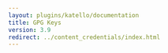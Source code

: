 ```yaml
---
layout: plugins/katello/documentation
title: GPG Keys
version: 3.9
redirect: ../content_credentials/index.html
---
```

